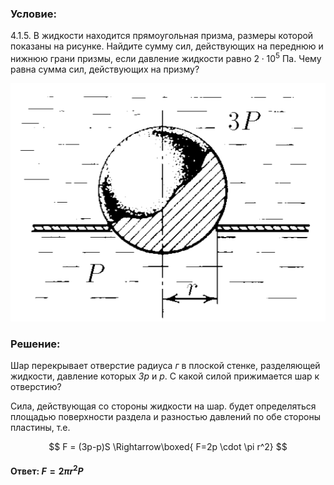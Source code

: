 ###  Условие:

$4.1.5.$ В жидкости находится прямоугольная призма, размеры которой показаны на рисунке. Найдите сумму сил, действующих на переднюю и нижнюю грани призмы, если давление жидкости равно $2 \cdot 10^5$ Па. Чему равна сумма сил, действующих на призму?

![К задаче $4.1.5$|523x395, 40%](../../img/4.1.5/4.1.5.png)

###  Решение:

Шар перекрывает отверстие радиуса $г$ в плоской стенке, разделяющей жидкости, давление которых $Зp$ и $p$. С какой силой прижимается шар к отверстию?

Сила, действующая со стороны жидкости на шар. будет определяться площадью поверхности раздела и разностью давлений по обе стороны пластины, т.е.

$$
F = (3p-p)S \Rightarrow\boxed{ F=2p \cdot \pi r^2}
$$

#### Ответ: $F = 2\pi r^2 P$